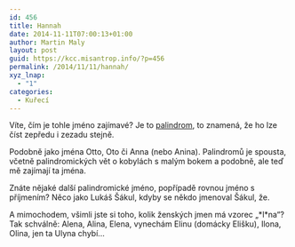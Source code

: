 ```yaml
---
id: 456
title: Hannah
date: 2014-11-11T07:00:13+01:00
author: Martin Maly
layout: post
guid: https://kcc.misantrop.info/?p=456
permalink: /2014/11/11/hannah/
xyz_lnap:
  - "1"
categories:
  - Kuřecí
---
```

Víte, čím je tohle jméno zajímavé? Je to [palindrom](https://youtu.be/KO1T7b07I7E?t=4m57s), to znamená, že ho lze číst zepředu i zezadu stejně.

Podobně jako jména Otto, Oto či Anna (nebo Anina). Palindromů je spousta, včetně palindromických vět o kobylách s malým bokem a podobně, ale teď mě zajímají ta jména.

Znáte nějaké další palindromické jméno, popřípadě rovnou jméno s příjmením? Něco jako Lukáš Šákul, kdyby se někdo jmenoval Šákul, že.

A mimochodem, všimli jste si toho, kolik ženských jmen má vzorec &#8222;\*l\*na&#8220;? Tak schválně: Alena, Alina, Elena, vynechám Elinu (domácky Elišku), Ilona, Olina, jen ta Ulyna chybí&#8230;